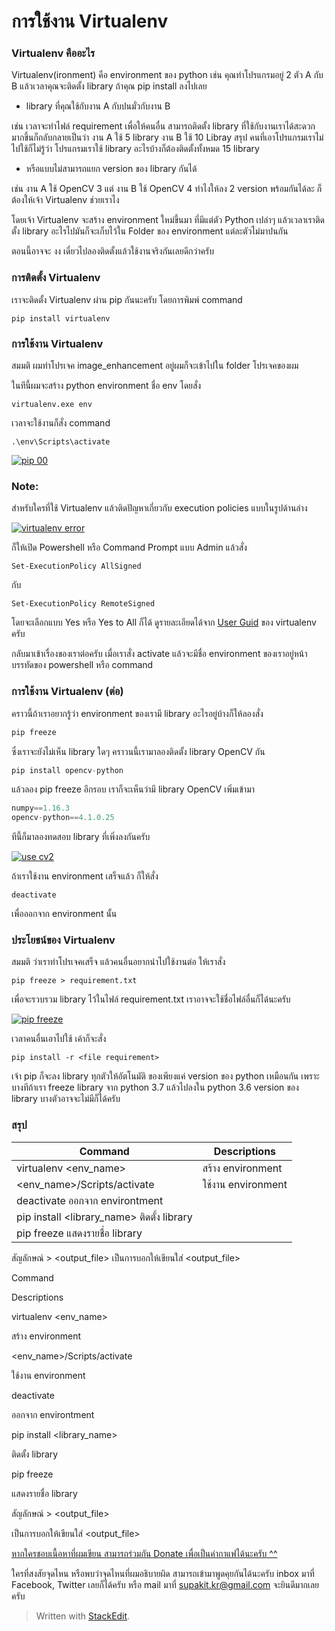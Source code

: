 การใช้งาน Virtualenv
===

### Virtualenv คืออะไร

Virtualenv(ironment) คือ environment ของ python เช่น คุณทำโปรแกรมอยู่ 2 ตัว A กับ B แล้วเวลาคุณจะติดตั้ง library ถ้าคุณ pip install ลงไปเลย

-   library ที่คุณใช้กับงาน A กับปนมั่วกับงาน B

เช่น เวลาจะทำไฟล์ requirement เพื่อให้คนอื่น สามารถติดตั้ง library ที่ใช้กับงานเราได้สะดวกมากขึ้นก็กลับกลายเป็นว่า งาน A ใช้ 5 library งาน B ใช้ 10 Libray สรุป คนที่เอาโปรแกรมเราไม่ไปใช้ก็ไม่รู้ว่า โปรแกรมเราใช้ library อะไรบ้างก็ต้องติดตั้งทั้งหมด 15 library

-   หรือแบบไม่สามารถแยก version ของ library กันได้

เช่น งาน A ใช้ OpenCV 3 แต่ งาน B ใช้ OpenCV 4 ทำไงให้ลง 2 version พร้อมกันได้ละ ก็ต้องให้เจ้า Virtualenv ช่วยเราไง

โดยเจ้า Virtualenv จะสร้าง environment ใหม่ขึ้นมา ที่มีแต่ตัว Python เปล่าๆ แล้วเวลาเราติดตั้ง library อะไรไปมันก็จะเก็บไว้ใน Folder ของ environment แต่ละตัวไม่มาปนกัน

ตอนนี้อาจจะ งง เดี๋ยวไปลองติดตั้งแล้วใช้งานจริงกันเลยดีกว่าครับ

  

### การติดตั้ง Virtualenv

เราจะติดตั้ง Virtualenv ผ่าน pip กันนะครับ โดยการพิมพ์ command

```shell
pip install virtualenv
```

  

### การใช้งาน Virtualenv

สมมติ ผมทำโปรเจค image_enhancement อยู่ผมก็จะเข้าไปใน folder โปรเจคของผม

ในทีนี้ผมจะสร้าง python environment ชื่อ env โดยสั่ง

```shell
virtualenv.exe env
```

  

เวลาจะใช้งานก็สั่ง command

```shell
.\env\Scripts\activate
```

  
[![pip 00](https://www.skconan.com/static/4532781f8248da2f308149f100b825e7/fb8a0/pip-00.png)](https://www.skconan.com/static/4532781f8248da2f308149f100b825e7/e1a0c/pip-00.png)  

### Note:

สำหรับใครที่ใช้ Virtualenv แล้วติดปัญหาเกี่ยวกับ execution policies แบบในรูปด้านล่าง

[![virtualenv error](https://www.skconan.com/static/83dcaa6797ca6992755add5f6e4baf32/fb8a0/virtualenv-error.png)](https://www.skconan.com/static/83dcaa6797ca6992755add5f6e4baf32/e1a0c/virtualenv-error.png)  

ก็ให้เปิด Powershell หรือ Command Prompt แบบ Admin แล้วสั่ง

```shell
Set-ExecutionPolicy AllSigned
```

  
กับ

```shell
Set-ExecutionPolicy RemoteSigned
```

โดยจะเลือกแบบ Yes หรือ Yes to All ก็ได้ ดูรายละเอียดได้จาก  [User Guid](https://virtualenv.pypa.io/en/stable/userguide/)  ของ virtualenv ครับ

กลับมาเข้าเรื่องของเราต่อครับ เมื่อเราสั่ง activate แล้วจะมีชื่อ environment ของเราอยู่หน้าบรรทัดของ powershell หรือ command

  

### การใช้งาน Virtualenv (ต่อ)

คราวนี้ถ้าเราอยากรู้ว่า environment ของเรามี library อะไรอยู่บ้างก็ให้ลองสั่ง

```py
pip freeze
```

  

ซึ่งเราจะยังไม่เห็น library ใดๆ คราวนนี้เรามาลองติดตั้ง library OpenCV กัน

```py
pip install opencv-python
```

  

แล้วลอง pip freeze อีกรอบ เราก็จะเห็นว่ามี library OpenCV เพิ่มเข้ามา

```py
numpy==1.16.3
opencv-python==4.1.0.25
```

  

ทีนี้ก็มาลองทดสอบ library ที่เพิ่งลงกันครับ

[![use cv2](https://www.skconan.com/static/98028e7c1d764ae8e4cb5f48fac51861/fb8a0/use-cv2.png)](https://www.skconan.com/static/98028e7c1d764ae8e4cb5f48fac51861/e1a0c/use-cv2.png)  

ถ้าเราใช้งาน environment เสร็จแล้ว ก็ให้สั่ง

```shell
deactivate
```

  

เพื่อออกจาก environment นั้น

  

### ประโยชน์ของ Virtualenv

สมมติ ว่าเราทำโปรเจคเสร็จ แล้วคนอื่นอยากนำไปใช้งานต่อ ให้เราสั่ง

```shell
pip freeze > requirement.txt
```

  

เพื่อจะรวบรวม library ไว้ในไฟล์ requirement.txt เราอาจจะใช้ชื่อไฟล์อื่นก็ได้นะครับ

[![pip freeze](https://www.skconan.com/static/1793746c981b2c1dc6cce89125108a35/fb8a0/pip-freeze.png)](https://www.skconan.com/static/1793746c981b2c1dc6cce89125108a35/cab54/pip-freeze.png)  

เวลาคนอื่นเอาไปใช้ เค้าก็จะสั่ง

```shell
pip install -r <file requirement>
```

  

เจ้า pip ก็จะลง library ทุกตัวให้อัตโนมัติ ของเพียงแค่ version ของ python เหมือนกัน เพราะ บางทีถ้าเรา freeze library จาก python 3.7 แล้วไปลงใน python 3.6 version ของ library บางตัวอาจจะไม่มีก็ได้ครับ

### สรุป



|Command|	Descriptions|
|-------|-----------------|
|virtualenv <env_name>|	สร้าง environment|
|<env_name>/Scripts/activate|	ใช้งาน environment
|deactivate	ออกจาก environtment
|pip install <library_name>	ติดตั้ง library
|pip freeze	แสดงรายชื่อ library
สัญลักษณ์ > <output_file>	เป็นการบอกให้เขียนใส่ <output_file>


Command

Descriptions

virtualenv <env_name>

สร้าง environment

<env_name>/Scripts/activate

ใช้งาน environment

deactivate

ออกจาก environtment

pip install <library_name>

ติดตั้ง library

pip freeze

แสดงรายชื่อ library

สัญลักษณ์ > <output_file>

เป็นการบอกให้เขียนใส่ <output_file>

[หากใครชอบเนื้อหาที่ผมเขียน สามารถร่วมกัน Donate เพื่อเป็นค่ากาแฟได้นะครับ ^^](https://www.skconan.com/donate)

  
ใครที่สงสัยจุดไหน หรือพบว่าจุดไหนที่ผมอธิบายผิด สามารถเข้ามาพูดคุยกันได้นะครับ inbox มาที่ Facebook, Twitter เลยก็ได้ครับ หรือ mail มาที่ supakit.kr@gmail.com จะยินดีมากเลยครับ

> Written with [StackEdit](https://stackedit.io/).
<!--stackedit_data:
eyJoaXN0b3J5IjpbLTUyODU3OTg2Ml19
-->